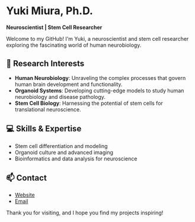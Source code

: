 # Yuki Miura, Ph.D.  
**Neuroscientist | Stem Cell Researcher**  

Welcome to my GitHub! I'm Yuki, a neuroscientist and stem cell researcher exploring the fascinating world of human neurobiology.

## 🧪 Research Interests  
- **Human Neurobiology**: Unraveling the complex processes that govern human brain development and functionality.  
- **Organoid Systems**: Developing cutting-edge models to study human neurobiology and disease pathology.  
- **Stem Cell Biology**: Harnessing the potential of stem cells for translational neuroscience.  

## 💻 Skills & Expertise  
- Stem cell differentiation and modeling  
- Organoid culture and advanced imaging  
- Bioinformatics and data analysis for neuroscience  

## 📫 Contact  
- [Website](https://profiles.stanford.edu/yuki-miura)  
- [Email](mailto:miurayuki0531@gmail.com)  

Thank you for visiting, and I hope you find my projects inspiring!  

<!---
ykmiura/ykmiura is a ✨ special ✨ repository because its `README.md` (this file) appears on your GitHub profile.
You can click the Preview link to take a look at your changes.
--->
